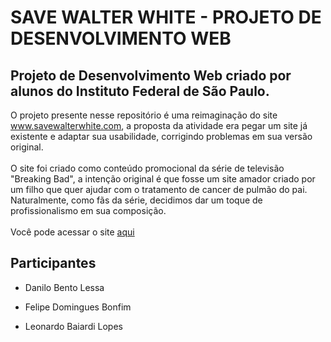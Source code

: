 # SAVE WALTER WHITE - PROJETO DE DESENVOLVIMENTO WEB

## Projeto de Desenvolvimento Web criado por alunos do Instituto Federal de São Paulo.

O projeto presente nesse repositório é uma reimaginação do site www.savewalterwhite.com, a proposta da atividade era pegar um site já existente e adaptar sua usabilidade, corrigindo problemas em sua versão original. <br/><br/>
O site foi criado como conteúdo promocional da série de televisão "Breaking Bad", a intenção original é que fosse um site amador criado por um filho que quer ajudar com o tratamento de cancer de pulmão do pai. Naturalmente, como fãs da série, decidimos dar um toque de profissionalismo em sua composição.
<br><br>
Você pode acessar o site [aqui](https://felipedominguesb.github.io/Save-Walter-White/index.html)
## Participantes

- Danilo Bento Lessa

- Felipe Domingues Bonfim

- Leonardo Baiardi Lopes
